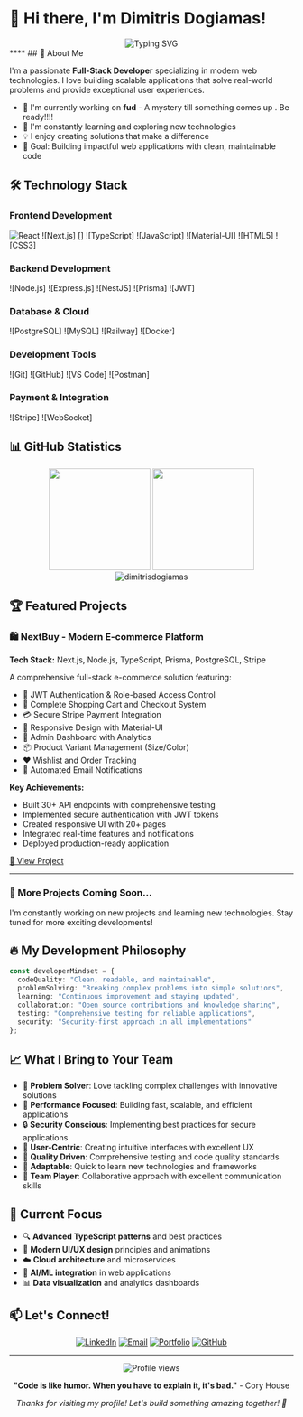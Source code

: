 # 👋 Hi there, I'm Dimitris Dogiamas!

<div align="center">
  <img src="https://readme-typing-svg.herokuapp.com?font=Fira+Code&size=32&duration=2800&pause=2000&color=A9FEF7&center=true&vCenter=true&width=940&lines=Full-Stack+Developer;TypeScript+%26+JavaScript+Expert;E-commerce+Solutions+Builder;Always+Learning+New+Technologies" alt="Typing SVG" />
</div>
****
## 🚀 About Me

I'm a passionate **Full-Stack Developer** specializing in modern web technologies. I love building scalable applications that solve real-world problems and provide exceptional user experiences.

- 🔭 I'm currently working on **fud** - A mystery till something comes up . Be ready!!!!
- 🌱 I'm constantly learning and exploring new technologies
- 💡 I enjoy creating solutions that make a difference
- 🎯 Goal: Building impactful web applications with clean, maintainable code

## 🛠️ Technology Stack

### **Frontend Development**
![React](https://react.dev/)
![Next.js] []
![TypeScript]
![JavaScript]
![Material-UI]
![HTML5]
![CSS3]

### **Backend Development**
![Node.js]
![Express.js]
![NestJS]
![Prisma]
![JWT]

### **Database & Cloud**
![PostgreSQL]
![MySQL]
![Railway]
![Docker]

### **Development Tools**
![Git]
![GitHub]
![VS Code]
![Postman]

### **Payment & Integration**
![Stripe]
![WebSocket]

## 📊 GitHub Statistics

<div align="center">
  <img height="180em" src="https://github-readme-stats.vercel.app/api?username=dimitrisdogiamas&show_icons=true&theme=tokyonight&include_all_commits=true&count_private=true"/>
  <img height="180em" src="https://github-readme-stats.vercel.app/api/top-langs/?username=dimitrisdogiamas&layout=compact&langs_count=8&theme=tokyonight"/>
</div>

<div align="center">
  <img src="https://github-readme-streak-stats.herokuapp.com/?user=dimitrisdogiamas&theme=tokyonight" alt="dimitrisdogiamas" />
</div>

## 🏆 Featured Projects

### 🛍️ NextBuy - Modern E-commerce Platform
**Tech Stack:** Next.js, Node.js, TypeScript, Prisma, PostgreSQL, Stripe

A comprehensive full-stack e-commerce solution featuring:
- 🔐 JWT Authentication & Role-based Access Control
- 🛒 Complete Shopping Cart and Checkout System
- 💳 Secure Stripe Payment Integration
- 📱 Responsive Design with Material-UI
- 👑 Admin Dashboard with Analytics
- 📦 Product Variant Management (Size/Color)
- ❤️ Wishlist and Order Tracking
- 📧 Automated Email Notifications

**Key Achievements:**
- Built 30+ API endpoints with comprehensive testing
- Implemented secure authentication with JWT tokens
- Created responsive UI with 20+ pages
- Integrated real-time features and notifications
- Deployed production-ready application

[🔗 View Project](https://github.com/dimitrisdogiamas/nextbuy)

---

### 💼 More Projects Coming Soon...
I'm constantly working on new projects and learning new technologies. Stay tuned for more exciting developments!

## 🔥 My Development Philosophy

```typescript
const developerMindset = {
  codeQuality: "Clean, readable, and maintainable",
  problemSolving: "Breaking complex problems into simple solutions",
  learning: "Continuous improvement and staying updated",
  collaboration: "Open source contributions and knowledge sharing",
  testing: "Comprehensive testing for reliable applications",
  security: "Security-first approach in all implementations"
};
```

## 📈 What I Bring to Your Team

- 🎯 **Problem Solver**: Love tackling complex challenges with innovative solutions
- 🚀 **Performance Focused**: Building fast, scalable, and efficient applications
- 🔒 **Security Conscious**: Implementing best practices for secure applications
- 📱 **User-Centric**: Creating intuitive interfaces with excellent UX
- 🧪 **Quality Driven**: Comprehensive testing and code quality standards
- 🔄 **Adaptable**: Quick to learn new technologies and frameworks
- 🤝 **Team Player**: Collaborative approach with excellent communication skills

## 🌟 Current Focus

- 🔍 **Advanced TypeScript patterns** and best practices
- 🎨 **Modern UI/UX design** principles and animations
- ☁️ **Cloud architecture** and microservices
- 🤖 **AI/ML integration** in web applications
- 📊 **Data visualization** and analytics dashboards

## 📫 Let's Connect!

<div align="center">

[![LinkedIn](https://img.shields.io/badge/LinkedIn-0077B5?style=for-the-badge&logo=linkedin&logoColor=white)](https://www.linkedin.com/in/dimitrios-dogiamas-0665ba23a/)
[![Email](https://img.shields.io/badge/Email-D14836?style=for-the-badge&logo=gmail&logoColor=white)](mailto:dimdog03@gmail.com)
[![Portfolio](https://img.shields.io/badge/Portfolio-255E63?style=for-the-badge&logo=About.me&logoColor=white)](https://portfolio-seven-liart-70.vercel.app/)
[![GitHub](https://img.shields.io/badge/GitHub-100000?style=for-the-badge&logo=github&logoColor=white)](https://github.com/dimitrisdogiamas)

</div>

---

<div align="center">
  <img src="https://komarev.com/ghpvc/?username=dimitrisdogiamas&color=blueviolet&style=for-the-badge&label=Profile+Views" alt="Profile views" />
</div>

<div align="center">
  
  **"Code is like humor. When you have to explain it, it's bad."** - Cory House
  
  *Thanks for visiting my profile! Let's build something amazing together! 🚀*
  
</div> 

